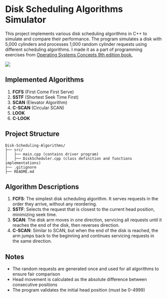 # Disk Scheduling Algorithms Simulator

This project implements various disk scheduling algorithms in C++ to simulate and compare their performance. The program simulates a disk with 5,000 cylinders and processes 1,000 random cylinder requests using different scheduling algorithms. I made it as a part of programming exercises from <a href="https://www.amazon.com/s?k=9781118063330&i=stripbooks&linkCode=qs">Operating Systems Concepts 9th edition book.</a>

<img src="https://files.codingninjas.in/disk-scheduling-algorithms-20219.png"></img>

## Implemented Algorithms

1. **FCFS** (First Come First Serve)
2. **SSTF** (Shortest Seek Time First)
3. **SCAN** (Elevator Algorithm)
4. **C-SCAN** (Circular SCAN)
5. **LOOK**
6. **C-LOOK**

## Project Structure

```plaintext
Disk-Scheduling-Algorithms/
├── src/
│   ├── main.cpp (contains driver program)
│   ├── DiskScheduler.cpp (class definition and functions implementations)
├── .gitignore
├── README.md
```

## Algorithm Descriptions

1. **FCFS**: The simplest disk scheduling algorithm. It serves requests in the order they arrive, without any reordering.
2. **SSTF**: Selects the request that is closest to the current head position, minimizing seek time.
3. **SCAN**: The disk arm moves in one direction, servicing all requests until it reaches the end of the disk, then reverses direction.
4. **C-SCAN**: Similar to SCAN, but when the end of the disk is reached, the arm jumps back to the beginning and continues servicing requests in the same direction.

## Notes

- The random requests are generated once and used for all algorithms to ensure fair comparison
- Head movement is calculated as the absolute difference between consecutive positions
- The program validates the initial head position (must be 0-4999)
